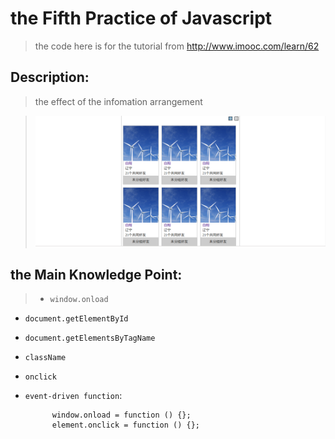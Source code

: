 # the Fifth Practice of Javascript

> the code here is for the tutorial from <http://www.imooc.com/learn/62>

## Description:

> the effect of the infomation arrangement

> ![effect pic](./effect.png)

## the Main Knowledge Point:

> - `window.onload`
- `document.getElementById`
- `document.getElementsByTagName`
- `className`
- `onclick`
- `event-driven function`:  
            
            window.onload = function () {};
            element.onclick = function () {};
